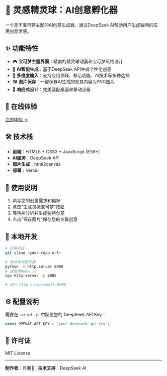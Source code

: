 # 🌟 灵感精灵球：AI创意孵化器

一个基于宝可梦主题的AI创意生成器，通过DeepSeek AI帮助用户生成独特的应用创意灵感。

## ✨ 功能特性

- 🎮 **宝可梦主题界面**：精美的精灵球动画和宝可梦风格设计
- 🤖 **AI智能生成**：基于DeepSeek API生成个性化创意
- 📝 **多维度输入**：支持应用领域、核心功能、AI技术等多种选择
- 🖼️ **图片保存**：一键保存AI生成的创意内容为PNG图片
- 📱 **响应式设计**：完美适配桌面和移动设备

## 🚀 在线体验

[立即体验 →](https://your-vercel-app.vercel.app)

## 🛠️ 技术栈

- **前端**：HTML5 + CSS3 + JavaScript (ES6+)
- **AI服务**：DeepSeek API
- **图片生成**：html2canvas
- **部署**：Vercel

## 📖 使用说明

1. 填写您的创意需求和偏好
2. 点击"生成灵感宝可梦"按钮
3. 等待AI分析并生成独特创意
4. 点击"保存图片"保存您的专属创意

## 🔧 本地开发

```bash
# 克隆项目
git clone <your-repo-url>

# 启动本地服务器
python -m http.server 8080
# 或使用Node.js
npx http-server -p 8080

# 访问 http://localhost:8080
```

## ⚙️ 配置说明

需要在 `script.js` 中配置您的 DeepSeek API Key：

```javascript
const OPENAI_API_KEY = 'your-deepseek-api-key';
```

## 📄 许可证

MIT License

---

**制作者**：月鹿🦌 | **技术支持**：DeepSeek AI 
